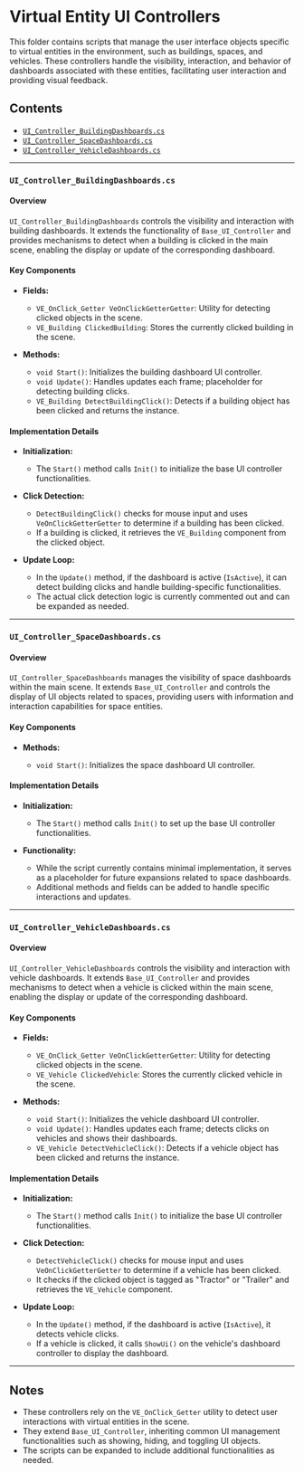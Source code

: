# Virtual Entity UI Controllers

This folder contains scripts that manage the user interface objects specific to virtual entities in the environment, such as buildings, spaces, and vehicles. These controllers handle the visibility, interaction, and behavior of dashboards associated with these entities, facilitating user interaction and providing visual feedback.

## Contents

- [`UI_Controller_BuildingDashboards.cs`](#ui_controller_buildingdashboardscs)
- [`UI_Controller_SpaceDashboards.cs`](#ui_controller_spacedashboardscs)
- [`UI_Controller_VehicleDashboards.cs`](#ui_controller_vehicledashboardscs)

---

### `UI_Controller_BuildingDashboards.cs`

#### Overview

`UI_Controller_BuildingDashboards` controls the visibility and interaction with building dashboards. It extends the functionality of `Base_UI_Controller` and provides mechanisms to detect when a building is clicked in the main scene, enabling the display or update of the corresponding dashboard.

#### Key Components

- **Fields:**

  - `VE_OnClick_Getter VeOnClickGetterGetter`: Utility for detecting clicked objects in the scene.
  - `VE_Building ClickedBuilding`: Stores the currently clicked building in the scene.

- **Methods:**

  - `void Start()`: Initializes the building dashboard UI controller.
  - `void Update()`: Handles updates each frame; placeholder for detecting building clicks.
  - `VE_Building DetectBuildingClick()`: Detects if a building object has been clicked and returns the instance.

#### Implementation Details

- **Initialization:**

  - The `Start()` method calls `Init()` to initialize the base UI controller functionalities.

- **Click Detection:**

  - `DetectBuildingClick()` checks for mouse input and uses `VeOnClickGetterGetter` to determine if a building has been clicked.
  - If a building is clicked, it retrieves the `VE_Building` component from the clicked object.

- **Update Loop:**

  - In the `Update()` method, if the dashboard is active (`IsActive`), it can detect building clicks and handle building-specific functionalities.
  - The actual click detection logic is currently commented out and can be expanded as needed.

---

### `UI_Controller_SpaceDashboards.cs`

#### Overview

`UI_Controller_SpaceDashboards` manages the visibility of space dashboards within the main scene. It extends `Base_UI_Controller` and controls the display of UI objects related to spaces, providing users with information and interaction capabilities for space entities.

#### Key Components

- **Methods:**

  - `void Start()`: Initializes the space dashboard UI controller.

#### Implementation Details

- **Initialization:**

  - The `Start()` method calls `Init()` to set up the base UI controller functionalities.

- **Functionality:**

  - While the script currently contains minimal implementation, it serves as a placeholder for future expansions related to space dashboards.
  - Additional methods and fields can be added to handle specific interactions and updates.

---

### `UI_Controller_VehicleDashboards.cs`

#### Overview

`UI_Controller_VehicleDashboards` controls the visibility and interaction with vehicle dashboards. It extends `Base_UI_Controller` and provides mechanisms to detect when a vehicle is clicked within the main scene, enabling the display or update of the corresponding dashboard.

#### Key Components

- **Fields:**

  - `VE_OnClick_Getter VeOnClickGetterGetter`: Utility for detecting clicked objects in the scene.
  - `VE_Vehicle ClickedVehicle`: Stores the currently clicked vehicle in the scene.

- **Methods:**

  - `void Start()`: Initializes the vehicle dashboard UI controller.
  - `void Update()`: Handles updates each frame; detects clicks on vehicles and shows their dashboards.
  - `VE_Vehicle DetectVehicleClick()`: Detects if a vehicle object has been clicked and returns the instance.

#### Implementation Details

- **Initialization:**

  - The `Start()` method calls `Init()` to initialize the base UI controller functionalities.

- **Click Detection:**

  - `DetectVehicleClick()` checks for mouse input and uses `VeOnClickGetterGetter` to determine if a vehicle has been clicked.
  - It checks if the clicked object is tagged as "Tractor" or "Trailer" and retrieves the `VE_Vehicle` component.

- **Update Loop:**

  - In the `Update()` method, if the dashboard is active (`IsActive`), it detects vehicle clicks.
  - If a vehicle is clicked, it calls `ShowUi()` on the vehicle's dashboard controller to display the dashboard.

---

## Notes

- These controllers rely on the `VE_OnClick_Getter` utility to detect user interactions with virtual entities in the scene.
- They extend `Base_UI_Controller`, inheriting common UI management functionalities such as showing, hiding, and toggling UI objects.
- The scripts can be expanded to include additional functionalities as needed.
